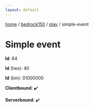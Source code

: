 ```yaml
---
layout: default
---
```


[home](/)  /  [bedrock150](/protocol/bedrock150)  /  [play](/protocol/bedrock150/play)  /  simple-event

# Simple event

**Id**: 64

**Id** (hex): 40

**Id** (bin): 01000000

**Clientbound**: ✔️

**Serverbound**: ✔️

